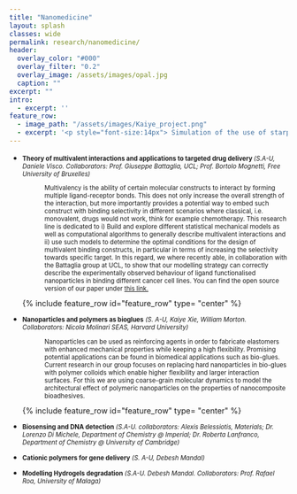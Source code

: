 ```yaml
---
title: "Nanomedicine"
layout: splash
classes: wide
permalink: research/nanomedicine/
header:
  overlay_color: "#000"
  overlay_filter: "0.2"
  overlay_image: /assets/images/opal.jpg
  caption: ""
excerpt: ""
intro: 
  - excerpt: ''
feature_row:
  - image_path: "/assets/images/Kaiye_project.png"
  - excerpt: '<p style="font-size:14px"> Simulation of the use of starpolymers for bioglues <em> (by Kaiye Xie) </em></p>'
---
```

* <p style="font-size:80%"> <strong> Theory of multivalent interactions and applications to targeted drug delivery </strong> <em>(S.A-U, Daniele Visco. Collaborators: Prof. Giuseppe Battaglia, UCL; Prof. Bortolo Mognetti, Free University of Bruxelles)</em></p>

  <p style="font-size:80%; margin-left:40px"> Multivalency is the ability of certain molecular constructs to interact by forming multiple ligand-receptor bonds. This does not only increase the overall strength of the interaction, but more importantly provides a potential way to embed such construct with binding selectivity in different scenarios where classical, i.e. monovalent, drugs would not work, think for example chemotherapy. This research line is dedicated to i) Build and explore different statistical mechanical models as well as computational algorithms to generally describe multivalent interactions and ii) use such models to determine the optimal conditions for the design of multivalent binding constructs, in particular in terms of increasing the selectivity towards specific target. In this regard, we where recently able, in collaboration with the Battaglia group at UCL, to show that our modelling strategy can correctly describe the experimentally observed behaviour of ligand functionalised nanoparticles in binding different cancer cell lines. You can find the open source version of our paper under <a href="https://chemrxiv.org/articles/Design_principles_for_precision_targeting/5647969">this link.</a> </p> {% include feature_row id="feature_row" type= "center" %}


* <p style="font-size:80%"> <strong> Nanoparticles and polymers as bioglues</strong> <em>(S. A-U, Kaiye Xie, William Morton. Collaborators: Nicola Molinari SEAS, Harvard University)</em></p>
  
  <p style="font-size:80%; margin-left:40px"> Nanoparticles can be used as reinforcing agents in order to fabricate elastomers with enhanced mechanical properties while keeping a high flexibility. Promising potential applications can be found in biomedical applications such as bio-glues. Current research in our group focuses on replacing hard nanoparticles in bio-glues with polymer colloids which enable higher flexibility and larger interaction surfaces. For this we are using coarse-grain molecular dynamics to model the architectural effect of polymeric nanoparticles on the properties of nanocomposite bioadhesives.</p> {% include feature_row id="feature_row" type= "center" %}

* <p style="font-size:80%"> <strong> Biosensing and DNA detection</strong> <em>(S.A-U. collaborators: Alexis Belessiotis, Materials; Dr. Lorenzo Di Michele, Department of Chemistry @ Imperial; Dr. Roberta Lanfranco, Department of Chemistry @ University of Cambridge)</em></p>
* <p style="font-size:80%"> <strong> Cationic polymers for gene delivery</strong> <em>(S. A-U, Debesh Mandal)</em></p>
*  <p style="font-size:80%"> <strong> Modelling Hydrogels degradation</strong> <em>(S.A-U. Debesh Mandal. Collaborators: Prof. Rafael Roa, University of Malaga)<em>




